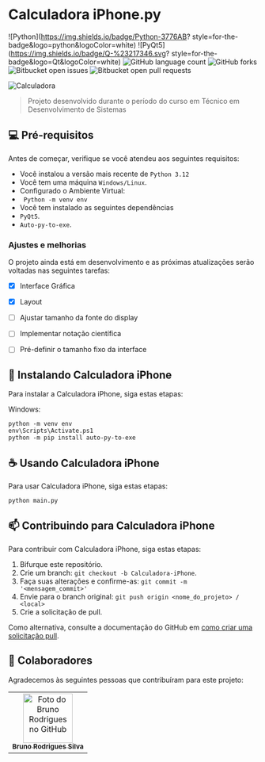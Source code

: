 # Calculadora iPhone.py

![Python](https://img.shields.io/badge/Python-3776AB?
style=for-the-badge&logo=python&logoColor=white)
![PyQt5](https://img.shields.io/badge/Q-%23217346.svg?
style=for-the-badge&logo=Qt&logoColor=white)
![GitHub language count](https://img.shields.io/github/languages/count/iuricode/README-template?style=for-the-badge)
![GitHub forks](https://img.shields.io/github/forks/iuricode/README-template?style=for-the-badge)
![Bitbucket open issues](https://img.shields.io/bitbucket/issues/iuricode/README-template?style=for-the-badge)
![Bitbucket open pull requests](https://img.shields.io/bitbucket/pr-raw/iuricode/README-template?style=for-the-badge)

<img src="imagem.png" alt="Calculadora">

> Projeto desenvolvido durante o período do curso em Técnico em Desenvolvimento de Sistemas 

## 💻 Pré-requisitos

Antes de começar, verifique se você atendeu aos seguintes requisitos:

- Você instalou a versão mais recente de `Python 3.12`
- Você tem uma máquina `Windows/Linux`.
- Configurado o Ambiente Virtual:
- ` Python -m venv env`
- Você tem instalado as seguintes dependências
- `PyQt5`.
- `Auto-py-to-exe`.

### Ajustes e melhorias

O projeto ainda está em desenvolvimento e as próximas atualizações serão voltadas nas seguintes tarefas:

- [x] Interface Gráfica
- [x] Layout
- [ ] Ajustar tamanho da fonte do display
- [ ] Implementar notação científica
- [ ] Pré-definir o tamanho fixo da interface


## 🚀 Instalando Calculadora iPhone

Para instalar a Calculadora iPhone, siga estas etapas:

Windows:

```
python -m venv env
env\Scripts\Activate.ps1
python -m pip install auto-py-to-exe
```

## ☕ Usando Calculadora iPhone

Para usar Calculadora iPhone, siga estas etapas:

```
python main.py
```

## 📫 Contribuindo para Calculadora iPhone

Para contribuir com Calculadora iPhone, siga estas etapas:

1. Bifurque este repositório.
2. Crie um branch: `git checkout -b Calculadora-iPhone`.
3. Faça suas alterações e confirme-as: `git commit -m '<mensagem_commit>'`
4. Envie para o branch original: `git push origin <nome_do_projeto> / <local>`
5. Crie a solicitação de pull.

Como alternativa, consulte a documentação do GitHub em [como criar uma solicitação pull](https://help.github.com/en/github/collaborating-with-issues-and-pull-requests/creating-a-pull-request).

## 🤝 Colaboradores

Agradecemos às seguintes pessoas que contribuíram para este projeto:

<table>
  <tr>
    <td align="center">
      <a href="#" title="Bruno Rodrigues">
        <img src="https://avatars3.githubusercontent.com/u/145821792" width="100px;" alt="Foto do Bruno Rodrigues no GitHub"/><br>
        <sub>
          <b>Bruno Rodrigues Silva</b>
        </sub>
      </a>
    </td>
  </tr>
</table>
